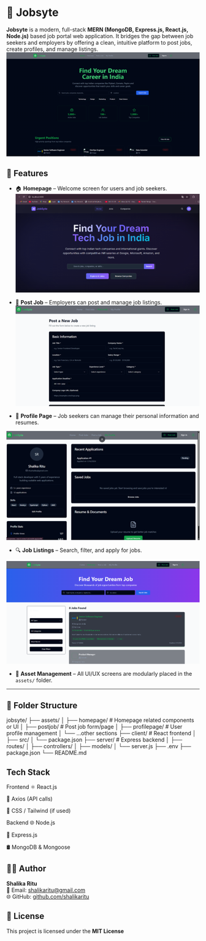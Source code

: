 # 💼 Jobsyte

**Jobsyte** is a modern, full-stack **MERN (MongoDB, Express.js, React.js, Node.js)** based job portal web application. It bridges the gap between job seekers and employers by offering a clean, intuitive platform to post jobs, create profiles, and manage listings.
![Homepage](assets/homepage2.png)

## 🚀 Features

- 🏠 **Homepage** – Welcome screen for users and job seekers.
![Homepage](assets/homepage.png)
- 📢 **Post Job** – Employers can post and manage job listings.
![Post Job](assets/postjob.png)

- 👤 **Profile Page** – Job seekers can manage their personal information and resumes.

![Profile Page](assets/profilepage.png)

- 🔍 **Job Listings** – Search, filter, and apply for jobs.

![Job Listings](assets/findjobs.png)

- 📁 **Asset Management** – All UI/UX screens are modularly placed in the `assets/` folder.

---

## 📁 Folder Structure

jobsyte/
├── assets/
│   ├── homepage/        # Homepage related components or UI
│   ├── postjob/         # Post job form/page
│   ├── profilepage/     # User profile management
│   └── ...other sections
├── client/              # React frontend
│   ├── src/
│   └── package.json
├── server/              # Express backend
│   ├── routes/
│   ├── controllers/
│   ├── models/
│   └── server.js
├── .env
├── package.json
└── README.md

## Tech Stack

Frontend
⚛️ React.js

🔄 Axios (API calls)

🎨 CSS / Tailwind (if used)

Backend
🌐 Node.js

🚂 Express.js

🛢️ MongoDB & Mongoose

## 👩‍💻 Author

**Shalika Ritu**  
📧 Email: shalikaritu@gmail.com  
🌐 GitHub: [github.com/shalikaritu](https://github.com/shalikaritu) 


## 📄 License

This project is licensed under the **MIT License**